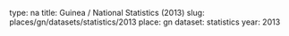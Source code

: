 type: na
title: Guinea / National Statistics (2013)
slug: places/gn/datasets/statistics/2013
place: gn
dataset: statistics
year: 2013
